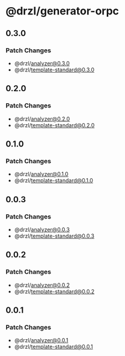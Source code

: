 # @drzl/generator-orpc

## 0.3.0

### Patch Changes

- @drzl/analyzer@0.3.0
- @drzl/template-standard@0.3.0

## 0.2.0

### Patch Changes

- @drzl/analyzer@0.2.0
- @drzl/template-standard@0.2.0

## 0.1.0

### Patch Changes

- @drzl/analyzer@0.1.0
- @drzl/template-standard@0.1.0

## 0.0.3

### Patch Changes

- @drzl/analyzer@0.0.3
- @drzl/template-standard@0.0.3

## 0.0.2

### Patch Changes

- @drzl/analyzer@0.0.2
- @drzl/template-standard@0.0.2

## 0.0.1

### Patch Changes

- @drzl/analyzer@0.0.1
- @drzl/template-standard@0.0.1
